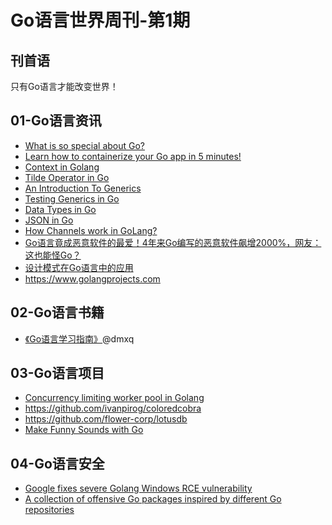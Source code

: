 # Go语言世界周刊-第1期

## 刊首语

只有Go语言才能改变世界！

## 01-Go语言资讯

- [What is so special about Go?](https://sweetsoft7.medium.com/what-is-so-special-about-go-35d56c0538bb)
- [Learn how to containerize your Go app in 5 minutes!](https://ikuanyshbekov.medium.com/learn-how-to-containerize-your-go-app-in-5-minutes-e43cb79ae3b8)
- [Context in Golang](https://www.markaicode.com/context-in-golang)
- [Tilde Operator in Go](https://towardsdev.com/tilde-operator-in-go-7325a6988790)
- [An Introduction To Generics](https://go.dev/blog/intro-generics)
- [Testing Generics in Go](https://eltonminetto.dev/en/post/2022-03-11-fun-with-generics/)
- [Data Types in Go](https://ozgebuyukasik.medium.com/data-types-in-go-i-318622f7cafe)
- [JSON in Go](https://blog.devgenius.io/json-in-go-94c2aacc9467)
- [How Channels work in GoLang?](https://medium.com/@raveeshm2/how-channels-work-in-golang-c58a9d537ff2)
- [Go语言竟成恶意软件的最爱！4年来Go编写的恶意软件飙增2000%，网友：这也能怪Go？](http://finance.sina.com.cn/tech/csj/2021-03-01/doc-ikftssap9384798.shtml)
- [设计模式在Go语言中的应用](https://medium.com/@dgqypl/%E8%AE%BE%E8%AE%A1%E6%A8%A1%E5%BC%8F%E5%9C%A8go%E8%AF%AD%E8%A8%80%E4%B8%AD%E7%9A%84%E5%BA%94%E7%94%A8-f9478039a1b4)
- https://www.golangprojects.com

## 02-Go语言书籍

- [《Go语言学习指南》](https://github.com/coderit666/GoGuide)@dmxq

## 03-Go语言项目

- [Concurrency limiting worker pool in Golang](https://github.com/Joker666/goworkerpool)
- https://github.com/ivanpirog/coloredcobra
- https://github.com/flower-corp/lotusdb
- [Make Funny Sounds with Go](https://github.com/rbren/WinslowSynth)

## 04-Go语言安全

- [Google fixes severe Golang Windows RCE vulnerability](https://www.bleepingcomputer.com/news/security/google-fixes-severe-golang-windows-rce-vulnerability/)
- [A collection of offensive Go packages inspired by different Go repositories](https://golangexample.com/a-collection-of-offensive-go-packages-inspired-by-different-go-repositories/)